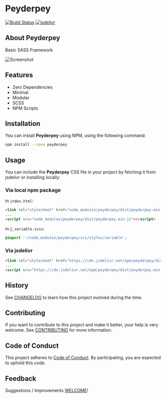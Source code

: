 # Peyderpey

[![Build Status](https://travis-ci.com/erdtsksn/peyderpey.svg?token=xrqCzyRN8AeryvnXfjEu&branch=master)](https://travis-ci.com/erdtsksn/peyderpey)
[![jsdelivr](https://data.jsdelivr.com/v1/package/npm/peyderpey/badge?style=rounded)](https://www.jsdelivr.com/package/npm/peyderpey)

## About Peyderpey

Basic SASS Framework

![Screenshot](https://i.imgur.com/uzhT1h4.png)

## Features

- Zero Dependencies
- Minimal
- Modular
- SCSS
- NPM Scripts

## Installation

You can install **Peyderpey** using NPM, using the following command:

```sh
npm install --save peyderpey
```

## Usage

You can include the **Peyderpey** CSS file in your project by fetching it from
jsdelivr or installing locally:

### Via local **npm package**

in `index.html`:

```html
<link rel="stylesheet" href="node_modules/peyderpey/dist/peyderpey.min.css">
...
<script src="node_modules/peyderpey/dist/peyderpey.min.js"></script>
```

in `_variable.scss`:

```css
@import '~/node_modules/peyderpey/src/styles/variable';
```

### Via **jsdelivr**

```html
<link rel="stylesheet" href="https://cdn.jsdelivr.net/npm/peyderpey/dist/peyderpey.min.css">
...
<script src="https://cdn.jsdelivr.net/npm/peyderpey/dist/peyderpey.min.js"></script>
```

## History

See [CHANGELOG](CHANGELOG.md) to learn how this project evolved during the time.

## Contributing

If you want to contribute to this project and make it better, your help is very
welcome. See [CONTRIBUTING](CONTRIBUTING.md) for more information.

## Code of Conduct

This project adheres to [Code of Conduct](CODE_OF_CONDUCT.md). By participating,
you are expected to uphold this code.

## Feedback

Suggestions / Improvements [WELCOME](https://github.com/erdtsksn/peyderpey/issues)!
